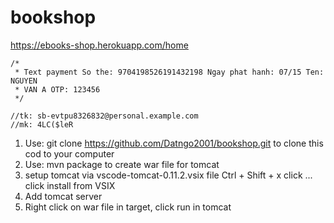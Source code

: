# bookshop
https://ebooks-shop.herokuapp.com/home 

	/*
	 * Text payment So the: 9704198526191432198 Ngay phat hanh: 07/15 Ten: NGUYEN
	 * VAN A OTP: 123456
	 */
    
    //tk: sb-evtpu8326832@personal.example.com
	//mk: 4LC($leR

1. Use: git clone https://github.com/Datngo2001/bookshop.git
   to clone this cod to your computer
2. Use: mvn package
   to create war file for tomcat
3. setup tomcat via vscode-tomcat-0.11.2.vsix file
   Ctrl + Shift + x
   click ...
   click install from VSIX
4. Add tomcat server
5. Right click on war file in target, click run in tomcat 
